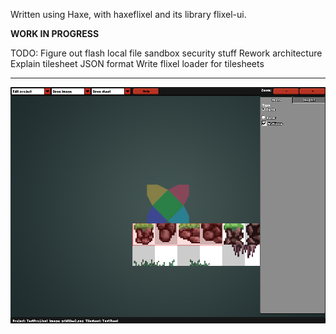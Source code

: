 Written using Haxe, with haxeflixel and its library flixel-ui.

**WORK IN PROGRESS**

TODO:
Figure out flash local file sandbox security stuff
Rework architecture
Explain tilesheet JSON format
Write flixel loader for tilesheets

***

![alt text](https://raw.githubusercontent.com/Ohmnivore/TileSetter/master/SCREENSHOT.png "Screenshot")
